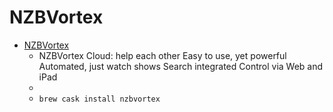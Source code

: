# NZBVortex
- [NZBVortex](https://www.nzbvortex.com/landing/)
  -  NZBVortex Cloud: help each other Easy to use, yet powerful Automated, just watch shows Search integrated Control via Web and iPad
  - 
  - `brew cask install nzbvortex`

